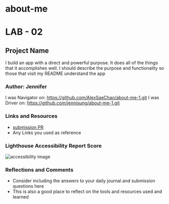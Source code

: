# about-me


# LAB - 02

## Project Name

I build an app with a direct and powerful purpose. It does all of the things that it accomplishes well. I should describe the purpose and functionality so those that visit my README understand the app

### Author: Jennifer
I was Navigator on:  https://github.com/AlexSaeChao/about-me-1.git
I was Driver on: https://github.com/jennisung/about-me-1.git

### Links and Resources

* [submission PR](http://xyz.com)
* Any Links you used as reference

### Lighthouse Accessibility Report Score

![accessibility image](img/access-image.png)


### Reflections and Comments

* Consider including the answers to your daily journal and submission questions here
* This is also a good place to reflect on the tools and resources used and learned
